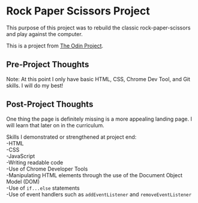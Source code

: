 # Rock Paper Scissors Project

This purpose of this project was to rebuild the classic rock-paper-scissors and play against the computer.

This is a project from [The Odin Project](https://www.theodinproject.com/courses/web-development-101/lessons/rock-paper-scissors).


## Pre-Project Thoughts

Note: At this point I only have basic HTML, CSS, Chrome Dev Tool, and Git skills.
I will do my best!

## Post-Project Thoughts

One thing the page is definitely missing is a more appealing landing page.
I will learn that later on in the curriculum.

Skills I demonstrated or strengthened at project end:   
-HTML <br>
-CSS <br>
-JavaScript <br>
-Writing readable code <br>
-Use of Chrome Developer Tools <br>
-Manipulating HTML elements through the use of the Document Object Model (DOM) <br>
-Use of `if...else` statements <br>
-Use of event handlers such as `addEventListener` and `removeEventListener` <br>
